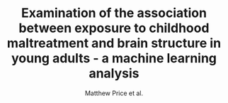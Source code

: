 ---
cat: gaia
subcat: platform
bestof: false
author: Matthew Price et al.
title: Examination of the association between exposure to childhood maltreatment and brain structure in young adults - a machine learning analysis
journal: Neuropsychopharmacology
year: 2021
type: article
url: https -//www.nature.com/articles/s41386-021-00987-7
doi: 10.1038/s41386-021-00987-7
---